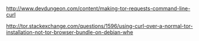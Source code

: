 http://www.devdungeon.com/content/making-tor-requests-command-line-curl

http://tor.stackexchange.com/questions/1596/using-curl-over-a-normal-tor-installation-not-tor-browser-bundle-on-debian-whe
